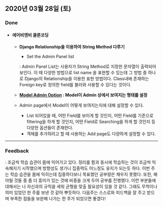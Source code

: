 ## 2020년 03월 28일 (토) 

### Done

- #### 에어비엔비 클론코딩

  - **Django Relationship을 이용하여 String Method 다루기**
  
    - Set the Admin Panel list
  
    : Admin Panel List는 사용자가 String Method로 지정한 문자열이 출력되어 보인다. 이 때 다양한 방법으로 list name 을 표현할 수 있는데 그 방법 중 하나로 Django의 Relationship을 이용한 표현 방법이다. Class내에 존재하는 Foreign key로 정의한 field를 불러와 사용할 수 있다는 것이다.
  
  - **[Model Admin Option](https://docs.djangoproject.com/en/3.0/ref/contrib/admin/) : Model이 Admin 상에서 보여지는 형태를 설정**
    
  - Admin page에서 Model이 어떻게 보여지는지에 대해 설정할 수 있다. 
    - List 되어있을 때, 어떤 Field를 보이게 할 것인지, 어떤 Field를 기준으로 filtering을 하게 할 것인지, 어떤 Field로 Searching을 하게 할 것인지 등 다양한 옵션들이 존재한다.
    - 객체를 추가하려고 할 때 사용하는 Add page도 다양하게 설정할 수 있다.

---

### Feedback

: 조금씩 학습 습관이 몸에 익어가고 있다. 정리를 함과 동시에 학습하는 것이 조금씩 익숙해지기 시작했으며 방향성도 생기니 집중력도 어느정도 유지가 되는듯 하다. 이번 주는 학습 습관을 몸에 익히는데 집중하다보니 목표했던 공부량은 채우지 못했다. 또한, 해야될 것들 중 좀 더 흥미가 있는 것에 비중을 크게 두어 공부를 진행했다. 이런 부분들에 대해서는 나 자신과의 규칙을 세워 균형을 맞출 필요성이 있을 것 같다. 그래도 무척이나 의미 있었던 한 주를 보낸 것 같아 뿌듯하다. 다음주는 스스로와 피드백을 잘 주고 받으며 부족한 점들을 보완해 나가는 한 주가 되었으면 좋겠다!